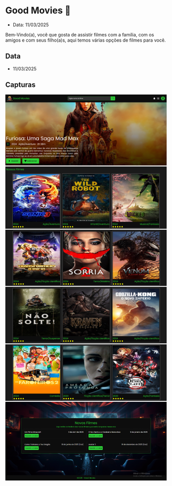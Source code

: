 # Good Movies 🎥

- Data: 11/03/2025

Bem-Vindo(a), você que gosta de assistir filmes com a família, com os amigos e com seus filho(a)s, aqui temos várias opções de filmes para você.

## Data
- 11/03/2025

## Capturas
<div>
   <img src="./Capturas/Captura1.png">
   <img src="./Capturas/Captura2.png">
   <img src="./Capturas/Captura3.png">
   <img src="./Capturas/Captura4.png">
   <img src="./Capturas/Captura5.png">
   <img src="./Capturas/Captura6.png">
</div>
